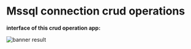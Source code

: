 # Mssql connection crud operations
**interface of this crud operation app:**

![banner result](https://github.com/Balakishi/-CRUD-operations/blob/master/Interface%20of%20student%20database.png)

